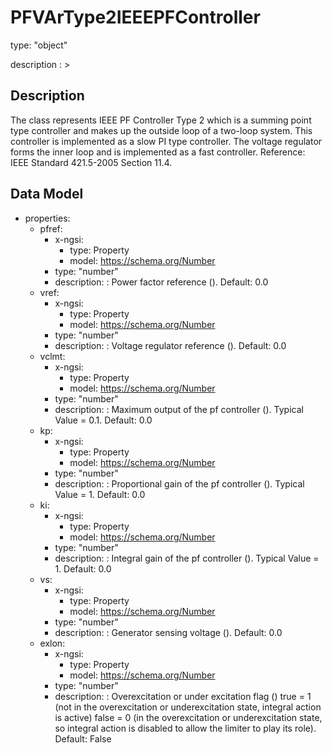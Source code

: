 # PFVArType2IEEEPFController
type: "object"
description : >
## Description
The class represents IEEE PF Controller Type 2 which is a summing point type controller and makes up the outside loop of a two-loop system. This controller is implemented as a slow PI type controller. The voltage regulator forms the inner loop and is implemented as a fast controller.  Reference: IEEE Standard 421.5-2005 Section 11.4.

## Data Model
  - properties:
    - pfref:
      - x-ngsi:
        - type: Property
        - model: https://schema.org/Number
      - type: "number"
      - description: : Power factor reference (). Default: 0.0
    - vref:
      - x-ngsi:
        - type: Property
        - model: https://schema.org/Number
      - type: "number"
      - description: : Voltage regulator reference (). Default: 0.0
    - vclmt:
      - x-ngsi:
        - type: Property
        - model: https://schema.org/Number
      - type: "number"
      - description: : Maximum output of the pf controller ().  Typical Value = 0.1. Default: 0.0
    - kp:
      - x-ngsi:
        - type: Property
        - model: https://schema.org/Number
      - type: "number"
      - description: : Proportional gain of the pf controller ().  Typical Value = 1. Default: 0.0
    - ki:
      - x-ngsi:
        - type: Property
        - model: https://schema.org/Number
      - type: "number"
      - description: : Integral gain of the pf controller ().  Typical Value = 1. Default: 0.0
    - vs:
      - x-ngsi:
        - type: Property
        - model: https://schema.org/Number
      - type: "number"
      - description: : Generator sensing voltage (). Default: 0.0
    - exlon:
      - x-ngsi:
        - type: Property
        - model: https://schema.org/Number
      - type: "number"
      - description: : Overexcitation or under excitation flag () true = 1 (not in the overexcitation or underexcitation state, integral action is active) false = 0 (in the overexcitation or underexcitation state, so integral action is disabled to allow the limiter to play its role). Default: False
